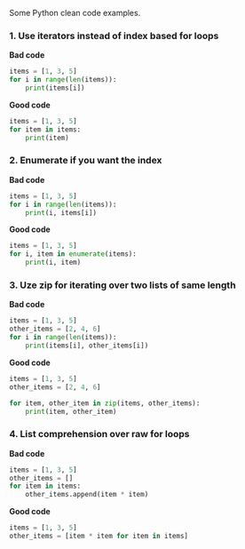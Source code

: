Some Python clean code examples.

### 1. Use iterators instead of index based for loops
**Bad code**
```python
items = [1, 3, 5]
for i in range(len(items)):
    print(items[i])
```
**Good code**
```python
items = [1, 3, 5]
for item in items:
    print(item)
```


### 2. Enumerate if you want the index
**Bad code**
```python
items = [1, 3, 5]
for i in range(len(items)):
    print(i, items[i])
```
**Good code**
```python
items = [1, 3, 5]
for i, item in enumerate(items):
    print(i, item)
```


### 3. Uze zip for iterating over two lists of same length
**Bad code**
```python
items = [1, 3, 5]
other_items = [2, 4, 6]
for i in range(len(items)):
    print(items[i], other_items[i])
```
**Good code**
```python
items = [1, 3, 5]
other_items = [2, 4, 6]

for item, other_item in zip(items, other_items):
    print(item, other_item)
```


### 4. List comprehension over raw for loops
**Bad code**
```python
items = [1, 3, 5]
other_items = []
for item in items:
    other_items.append(item * item)
```
**Good code**
```python
items = [1, 3, 5]
other_items = [item * item for item in items]
```
